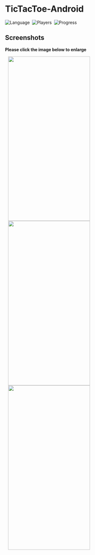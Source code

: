 # TicTacToe-Android
![Language](https://img.shields.io/badge/Language-Java-255fcc.svg)&nbsp;
![Players](https://img.shields.io/badge/Players%20Required-2-orange.svg)&nbsp;
![Progress](https://img.shields.io/badge/Progress-100%25-brightgreen.svg)&nbsp;

## Screenshots
**Please click the image below to enlarge**

<img src="https://github.com/PrakharPipersania/XO-Game/blob/master/Screenshots/Screenshot%20Splash%20Screen.jpg" height="540" width="270" hspace="10"><img src="https://github.com/PrakharPipersania/XO-Game/blob/master/Screenshots/Screenshot%20Start.jpg" height="540" width="270" hspace="10"><img src="https://github.com/PrakharPipersania/XO-Game/blob/master/Screenshots/Screenshot%20Reset.jpg" height="540" width="270" hspace="10">

